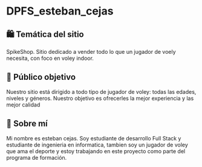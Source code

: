 # DPFS_esteban_cejas
 
## 🛍️ Temática del sitio
SpikeShop. Sitio dedicado a vender todo lo que un jugador de voely necesita, con foco en voley indoor.

## 🎯 Público objetivo
Nuestro sitio está dirigido a todo tipo de jugador de voley: todas las edades, niveles y géneros. Nuestro objetivo es ofrecerles la mejor experiencia y las mejor calidad

## 👤 Sobre mí
Mi nombre es esteban cejas. Soy estudiante de desarrollo Full Stack y estudiante de ingenieria en informatica, tambien soy un jugador de voley que ama el deporte y estoy trabajando en este proyecto como parte del programa de formación.